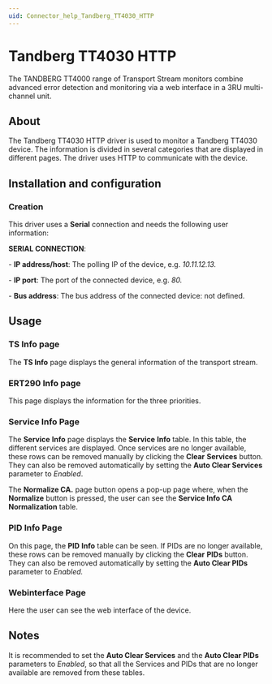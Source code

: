 ```yaml
---
uid: Connector_help_Tandberg_TT4030_HTTP
---
```


# Tandberg TT4030 HTTP

The TANDBERG TT4000 range of Transport Stream monitors combine advanced error detection and monitoring via a web interface in a 3RU multi-channel unit.

## About

The Tandberg TT4030 HTTP driver is used to monitor a Tandberg TT4030 device. The information is divided in several categories that are displayed in different pages. The driver uses HTTP to communicate with the device.

## Installation and configuration

### Creation

This driver uses a **Serial** connection and needs the following user information:

**SERIAL CONNECTION**:

\- **IP address/host**: The polling IP of the device, e.g. *10.11.12.13.*

\- **IP port**: The port of the connected device, e.g. *80.*

\- **Bus address**: The bus address of the connected device: not defined.

## Usage

### TS Info page

The **TS Info** page displays the general information of the transport stream.

### ERT290 Info page

This page displays the information for the three priorities.

### Service Info Page

The **Service** **Info** page displays the **Service** **Info** table. In this table, the different services are displayed. Once services are no longer available, these rows can be removed manually by clicking the **Clear** **Services** button. They can also be removed automatically by setting the **Auto Clear Services** parameter to *Enabled*.

The **Normalize CA.** page button opens a pop-up page where, when the **Normalize** button is pressed, the user can see the **Service Info CA Normalization** table.

### PID Info Page

On this page, the **PID** **Info** table can be seen. If PIDs are no longer available, these rows can be removed manually by clicking the **Clear** **PIDs** button. They can also be removed automatically by setting the **Auto Clear PIDs** parameter to *Enabled.*

### Webinterface Page

Here the user can see the web interface of the device.

## Notes

It is recommended to set the **Auto Clear Services** and the **Auto Clear PIDs** parameters to *Enabled*, so that all the Services and PIDs that are no longer available are removed from these tables.
